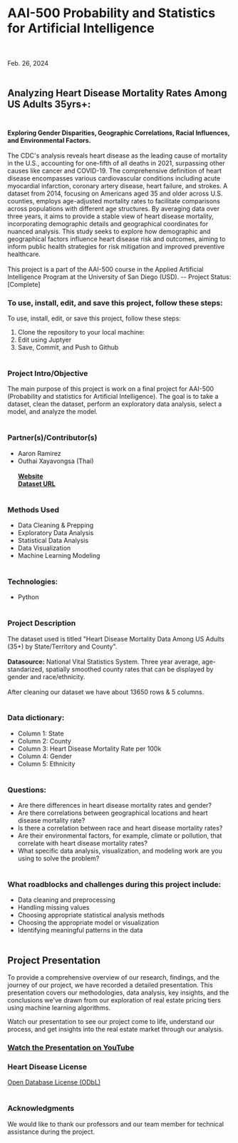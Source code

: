 # AAI-500 Probability and Statistics for Artificial Intelligence<br><br>
Feb. 26, 2024<br><br>
## Analyzing Heart Disease Mortality Rates Among US Adults 35yrs+:<br><br>
**Exploring Gender Disparities, Geographic Correlations, Racial Influences, 
and Environmental Factors.**<br>
<br>The CDC's analysis reveals heart disease as the leading cause of mortality in the U.S., accounting for one-fifth of all deaths in 2021, surpassing other causes like cancer and COVID-19. The comprehensive definition of heart disease encompasses various cardiovascular conditions including acute myocardial infarction, coronary artery disease, heart failure, and strokes. A dataset from 2014, focusing on Americans aged 35 and older across U.S. counties, employs age-adjusted mortality rates to facilitate comparisons across populations with different age structures. By averaging data over three years, it aims to provide a stable view of heart disease mortality, incorporating demographic details and geographical coordinates for nuanced analysis. This study seeks to explore how demographic and geographical factors influence heart disease risk and outcomes, aiming to inform public health strategies for risk mitigation and improved preventive healthcare.<br><br>
This project is a part of the AAI-500 course in the Applied Artificial Intelligence Program at the University of San Diego (USD). 
-- Project Status: [Complete]<br>
### To use, install, edit, and save this project, follow these steps:<br>
To use, install, edit, or save this project, follow these steps:<br>
1. Clone the repository to your local machine:<br>
2. Edit using Juptyer<br>
3. Save, Commit, and Push to Github<br><br>
### Project Intro/Objective <br>
The main purpose of this project is work on a final project for AAI-500 (Probability and statistics for Artificial Intelligence). The goal is to take a dataset, clean the dataset, perform an exploratory data analysis, select a model, and analyze the model. <br><br>
### Partner(s)/Contributor(s)<br>
* Aaron Ramirez<br>
* Outhai Xayavongsa (Thai)<br><br>
**[Website](https://catalog.data.gov/dataset/heart-disease-mortality-data-among-us-adults-35-by-state-territory-and-county)<br>
[Dataset URL](https://data.cdc.gov/api/views/i2vk-mgdh/rows.csv?accessType=DOWNLOAD) <br><br>**
### Methods Used<br>
* Data Cleaning & Prepping<br>
* Exploratory Data Analysis<br>
* Statistical Data Analysis<br>
* Data Visualization<br>
* Machine Learning Modeling
<br><br>
### Technologies:<br>
* Python<br><br>
### Project Description<br>
The dataset used is titled "Heart Disease Mortality Data Among US Adults (35+) by State/Territory and County". <br><br>
**Datasource:** National Vital Statistics System. Three year average, age-standarized, spatially smoothed county rates that can be displayed by gender and race/ethnicity. <br><br>
After cleaning our dataset we have about 13650 rows & 5 columns. <br><br>
### Data dictionary:  
* Column 1: State<br>
* Column 2: County<br>
* Column 3: Heart Disease Mortality Rate per 100k<br>
* Column 4: Gender<br>
* Column 5: Ethnicity<br><br>
### Questions:<br>
* Are there differences in heart disease mortality rates and gender?<br>
* Are there correlations between geographical locations and heart disease mortality rate?<br>
* Is there a correlation between race and heart disease mortality rates?<br>
* Are their environmental factors, for example, climate or pollution, that correlate with heart disease mortality rates?<br>
* What specific data analysis, visualization, and modeling work are you using to solve the problem? <br><br>
### What roadblocks and challenges during this project include:<br>
* Data cleaning and preprocessing<br>
* Handling missing values<br>
* Choosing appropriate statistical analysis methods<br>
* Choosing the appropriate model or visualization<br>
* Identifying meaningful patterns in the data<br><br>

## Project Presentation
To provide a comprehensive overview of our research, findings, and the journey of our project, we have recorded a detailed presentation. This presentation covers our methodologies, data analysis, key insights, and the conclusions we've drawn from our exploration of real estate pricing tiers using machine learning algorithms.

Watch our presentation to see our project come to life, understand our process, and get insights into the real estate market through our analysis.

### [Watch the Presentation on YouTube](https://youtu.be/60hwrqdN15Y?t=2)<br>

### Heart Disease License<br>
[Open Database License (ODbL)](http://opendatacommons.org/licenses/odbl/1.0/)<br><br>

### Acknowledgments<br>
We would like to thank our professors and our team member for technical assistance during the project.

